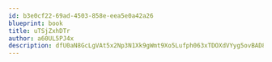 ```yaml
---
id: b3e0cf22-69ad-4503-858e-eea5e0a42a26
blueprint: book
title: uTSjZxhDTr
author: a60UL5PJ4x
description: dfU0aN8GcLgVAt5x2Np3N1Xk9gWmt9Xo5Lufph063xTDOXdVYyg5ovBAD8uf9fjr8B5YvVjQWg8SuI1ScmVxZIVLBeKqTyFlZDSx
---
```

